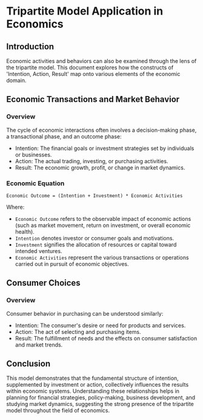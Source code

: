 # Tripartite Model Application in Economics

## Introduction

Economic activities and behaviors can also be examined through the lens of the tripartite model. This document explores how the constructs of 'Intention, Action, Result' map onto various elements of the economic domain.

## Economic Transactions and Market Behavior

### Overview
The cycle of economic interactions often involves a decision-making phase, a transactional phase, and an outcome phase:

- Intention: The financial goals or investment strategies set by individuals or businesses.
- Action: The actual trading, investing, or purchasing activities.
- Result: The economic growth, profit, or change in market dynamics.

### Economic Equation
`Economic Outcome = (Intention + Investment) * Economic Activities`

Where:
- `Economic Outcome` refers to the observable impact of economic actions (such as market movement, return on investment, or overall economic health).
- `Intention` denotes investor or consumer goals and motivations.
- `Investment` signifies the allocation of resources or capital toward intended ventures.
- `Economic Activities` represent the various transactions or operations carried out in pursuit of economic objectives.

## Consumer Choices

### Overview
Consumer behavior in purchasing can be understood similarly:

- Intention: The consumer's desire or need for products and services.
- Action: The act of selecting and purchasing items.
- Result: The fulfillment of needs and the effects on consumer satisfaction and market trends.

## Conclusion

This model demonstrates that the fundamental structure of intention, supplemented by investment or action, collectively influences the results within economic systems. Understanding these relationships helps in planning for financial strategies, policy-making, business development, and studying market dynamics, suggesting the strong presence of the tripartite model throughout the field of economics.